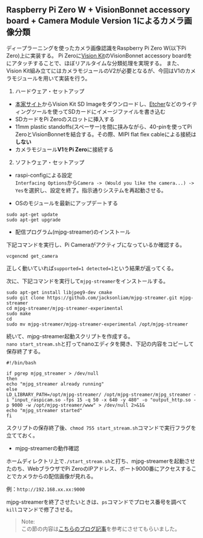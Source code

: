 Raspberry Pi Zero W + VisionBonnet accessory board + Camera Module Version 1によるカメラ画像分類
------------

ディープラーニングを使ったカメラ画像認識をRaspberry Pi Zero W(以下Pi Zero)上に実装する。
Pi Zeroに[Vision Kit](https://aiyprojects.withgoogle.com/vision/)のVisionBonnet accessory boardをにアタッチすることで、ほぼリアルタイムな分類処理を実現する。
また、Vision Kit組み立てにはカメラモジュールのV2が必要となるが、今回はV1のカメラモジュールを用いて実装を行う。

1. ハードウェア・セットアップ
- [本家サイト](https://aiyprojects.withgoogle.com/vision/)からVision Kit SD Imageをダウンロードし、[Etcher](https://etcher.io/)などのライティングツールを使ってSDカードにイメージファイルを書き込む
- SDカードをPi Zeroのスロットに挿入する
- 11mm plastic standoffs(スペーサー)を間に挟みながら、40-pinを使ってPi ZeroとVisionBonnetを結合する。その際、MIPI flat flex cableによる接続は**しない**
- カメラモジュール**V1**を**Pi Zero**に接続する

2. ソフトウェア・セットアップ
- raspi-configによる設定  
`Interfacing Options`から`Camera -> (Would you like the camera...) -> Yes`を選択し、設定を終了。指示通りシステムを再起動させる。

- OSのモジュールを最新にアップデートする  
```
sudo apt-get update
sudo apt-get upgrade
```

- 配信プログラム(mjpg-streamer)のインストール  

下記コマンドを実行し、Pi Cameraがアクティブになっているか確認する。
```
vcgencmd get_camera
```
正しく動いていれば`supported=1 detected=1`という結果が返ってくる。  

次に、下記コマンドを実行して`mjpg-streamer`をインストールする。
```
sudo apt-get install libjpeg9-dev cmake
sudo git clone https://github.com/jacksonliam/mjpg-streamer.git mjpg-streamer
cd mjpg-streamer/mjpg-streamer-experimental
sudo make
cd
sudo mv mjpg-streamer/mjpg-streamer-experimental /opt/mjpg-streamer
```

続いて、mjpg-streamer起動スクリプトを作成する。  
`nano start_stream.sh`と打ってnanoエディタを開き、下記の内容をコピーして保存終了する。
```
#!/bin/bash

if pgrep mjpg_streamer > /dev/null
then
echo "mjpg_streamer already running"
else
LD_LIBRARY_PATH=/opt/mjpg-streamer/ /opt/mjpg-streamer/mjpg_streamer -i "input_raspicam.so -fps 15 -q 50 -x 640 -y 480" -o "output_http.so -p 9000 -w /opt/mjpg-streamer/www" > /dev/null 2>&1&
echo "mjpg_streamer started"
fi
```

スクリプトの保存終了後、`chmod 755 start_stream.sh`コマンドで実行フラグを立てておく。

- mjpg-streamerの動作確認  

ホームディレクトリ上で`./start_stream.sh`と打ち、mjpg-streamerを起動させたのち、WebブラウザでPi ZeroのIPアドレス、ポート9000番にアクセスすることでカメラからの配信画像が見れる。  

例：`http://192.168.xx.xx:9000`  

mjpg-streamerを終了させたいときは、`ps`コマンドでプロセス番号を調べて`kill`コマンドで修了させる。

>Note:  
>この節の内容は[こちらのブログ記事](https://kitto-yakudatsu.com/archives/2338)を参考にさせてもらいました。
